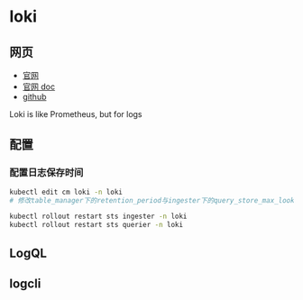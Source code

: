 

# loki

## 网页

- [官网](https://grafana.com/oss/loki/)
- [官网 doc](https://grafana.com/docs/loki/latest/?pg=oss-loki&plcmt=quick-links)
- [github](https://github.com/grafana/loki)


Loki is like Prometheus, but for logs

## 配置

### 配置日志保存时间

```bash
kubectl edit cm loki -n loki
# 修改table_manager下的retention_period与ingester下的query_store_max_look_back_period

kubectl rollout restart sts ingester -n loki
kubectl rollout restart sts querier -n loki
```


## LogQL

## logcli
